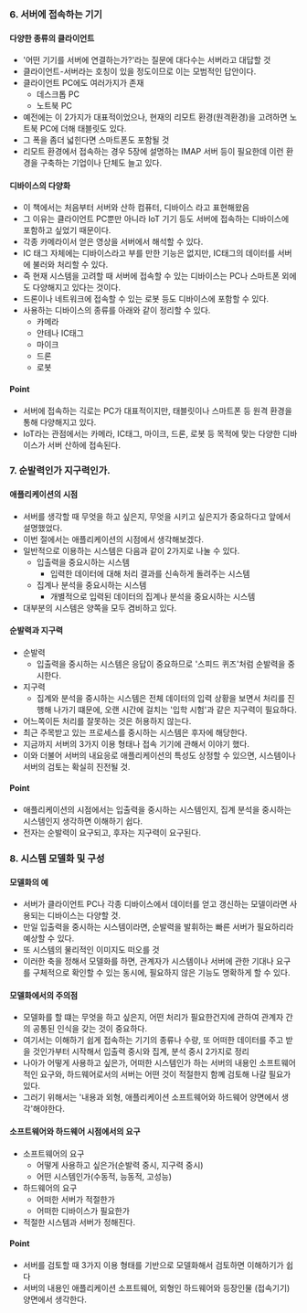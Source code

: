 ### 6. 서버에 접속하는 기기

#### 다양한 종류의 클라이언트
- '어떤 기기를 서버에 연결하는가?'라는 질문에 대다수는 서버라고 대답할 것
- 클라이언트-서버라는 호칭이 있을 정도이므로 이는 모범적인 답안이다.
- 클라이언트 PC에도 여러가지가 존재
  - 데스크톱 PC
  - 노트북 PC
- 예전에는 이 2가지가 대표적이었으나, 현재의 리모트 환경(원격환경)을 고려하면 노트북 PC에 더해 태블릿도 있다.
- 그 폭을 좀더 넓힌다면 스마트폰도 포함될 것
- 리모트 환경에서 접속하는 경우 5장에 설명하는 IMAP 서버 등이 필요한데 이런 환경을 구축하는 기업이나 단체도 늘고 있다.

#### 디바이스의 다양화
- 이 책에서는 처음부터 서버와 산하 컴퓨터, 디바이스 라고 표현해왔음
- 그 이유는 클라이언트 PC뿐만 아니라 IoT 기기 등도 서버에 접속하는 디바이스에 포함하고 싶었기 때문이다.
- 각종 카메라이서 얻은 영상을 서버에서 해석할 수 있다.
- IC 태그 자체에는 디바이스라고 부를 만한 기능은 없지만, IC태그의 데이터를 서버에 불러와 처리할 수 있다.
- 즉 현재 시스템을 고려할 때 서버에 접속할 수 있는 디바이스는 PC나 스마트폰 외에도 다양해지고 있다는 것이다.
- 드론이나 네트워크에 접속할 수 있는 로봇 등도 디바이스에 포함할 수 있다.
- 사용하는 디바이스의 종류를 아래와 같이 정리할 수 있다.
  - 카메라
  - 안테나 IC태그
  - 마이크
  - 드론
  - 로봇

#### Point
- 서버에 접속하는 긱로는 PC가 대표적이지만, 태블릿이나 스마트폰 등 원격 환경을 통해 다양해지고 있다.
- IoT라는 관점에서는 카메라, IC태그, 마이크, 드론, 로봇 등 목적에 맞는 다양한 디바이스가 서버 산하에 접속된다.

### 7. 순발력인가 지구력인가.

#### 애플리케이션의 시점
- 서버를 생각할 때 무엇을 하고 싶은지, 무엇을 시키고 싶은지가 중요하다고 앞에서 설명했었다.
- 이번 절에서는 애플리케이션의 시점에서 생각해보겠다.
- 일반적으로 이용하는 시스템은 다음과 같이 2가지로 나눌 수 있다.
  - 입출력을 중요시하는 시스템
    - 입력한 데이터에 대해 처리 결과를 신속하게 돌려주는 시스템
  - 집계나 분석을 중요시하는 시스템
    - 개별적으로 입력된 데이터의 집계나 분석을 중요시하는 시스템
- 대부분의 시스템은 양쪽을 모두 겸비하고 있다.

#### 순발력과 지구력
- 순발력
  - 입출력을 중시하는 시스템은 응답이 중요하므로 '스피드 퀴즈'처럼 순발력을 중시한다.
- 지구력
  - 집계와 분석을 중시하는 시스템은 전체 데이터의 입력 상황을 보면서 처리를 진행해 나가기 떄문에, 오랜 시간에 걸치는 '입학 시험'과 같은 지구력이 필요하다.
- 어느쪽이든 처리를 잘못하는 것은 허용하지 않는다.
- 최근 주목받고 있는 프로세스를 중시하는 시스템은 후자에 해당한다.
- 지금까지 서버의 3가지 이용 형태나 접속 기기에 관해서 이야기 했다.
- 이와 더불어 서버의 내요응로 애플리케이션의 특성도 상정할 수 있으면, 시스템이나 서버의 검토는 확실히 진전될 것.

#### Point
- 애플리케이션의 시점에서는 입출력을 중시하는 시스템인지, 집계 분석을 중시하는 시스템인지 생각하면 이해하기 쉽다.
- 전자는 순발력이 요구되고, 후자는 지구력이 요구된다.

### 8. 시스템 모델화 및 구성

#### 모델화의 예
- 서버가 클라이언트 PC나 각종 디바이스에서 데이터를 얻고 갱신하는 모델이라면 사용되는 디바이스는 다양할 것.
- 만일 입출력을 중시하는 시스템이라면, 순발력을 발휘하는 빠른 서버가 필요하리라 예상할 수 있다.
- 또 시스템의 물리적인 이미지도 떠오를 것
- 이러한 축을 정해서 모델화를 하면, 관계자가 시스템이나 서버에 관한 기대나 요구를 구체적으로 확인할 수 있는 동시에, 필요하지 않은 기능도 명확하게 할 수 있다.

#### 모델화에서의 주의점
- 모델화를 할 떄는 무엇을 하고 싶은지, 어떤 처리가 필요한건지에 관하여 관계자 간의 공통된 인식을 갖는 것이 중요하다.
- 여기서는 이해하기 쉽게 접속하는 기기의 종류나 수량, 또 어떠한 데이터를 주고 받을 것인가부터 시작해서 입출력 중시와 집계, 분석 중시 2가지로 정리
- 나아가 어떻게 사용하고 싶은가, 어떠한 시스템인가 하는 서버의 내용인 소프트웨어적인 요구와, 하드웨어로서의 서버는 어떤 것이 적절한지 함꼐 검토해 나갈 필요가 있다.
- 그러기 위해서는 '내용과 외형, 애플리케이션 소프트웨어와 하드웨어 양면에서 생각'해야한다.

#### 소프트웨어와 하드웨어 시점에서의 요구
- 소프트웨어의 요구
  - 어떻게 사용하고 싶은가(순발력 중시, 지구력 중시)
  - 어떤 시스템인가(수동적, 능동적, 고성능)
- 하드웨어의 요구
  - 어떠한 서버가 적절한가
  - 어떠한 디바이스가 필요한가
- 적절한 시스템과 서버가 정해진다.

#### Point
- 서버를 검토할 때 3가지 이용 형태를 기반으로 모델화해서 검토하면 이해하기가 쉽다
- 서버의 내용인 애플리케이션 소프트웨어, 외형인 하드웨어와 등장인물 (접속기기) 양면에서 생각한다.

